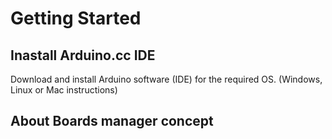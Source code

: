 # Getting Started

## Inastall Arduino.cc IDE
Download and install Arduino software (IDE) for the required OS. (Windows, Linux or Mac instructions)

## About Boards manager concept

